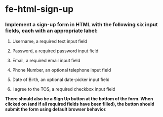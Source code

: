 # fe-html-sign-up

### Implement a sign-up form in HTML with the following six input fields, each with an appropriate label:

1. Username, a required text input field

2. Password, a required password input field

3. Email, a required email input field

4. Phone Number, an optional telephone input field

5. Date of Birth, an optional date-picker input field

6. I agree to the TOS, a required checkbox input field

**There should also be a Sign Up button at the bottom of the form. When clicked on (and if all required fields have been filled), the button should submit the form using default browser behavior.**
